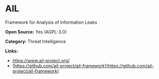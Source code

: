 # AIL

Framework for Analysis of Information Leaks

**Open Source:** Yes (AGPL-3.0)

**Category:** Threat Intelligence



**Links:**
- https://www.ail-project.org/
- [https://github.com/ail-project/ail-framework](https://github.com/ail-project/ail-framework)